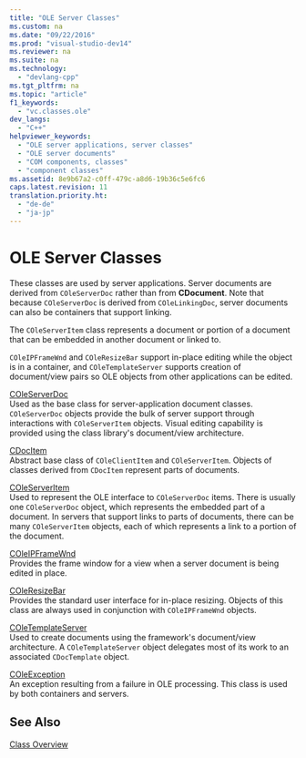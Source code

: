 ```yaml
---
title: "OLE Server Classes"
ms.custom: na
ms.date: "09/22/2016"
ms.prod: "visual-studio-dev14"
ms.reviewer: na
ms.suite: na
ms.technology: 
  - "devlang-cpp"
ms.tgt_pltfrm: na
ms.topic: "article"
f1_keywords: 
  - "vc.classes.ole"
dev_langs: 
  - "C++"
helpviewer_keywords: 
  - "OLE server applications, server classes"
  - "OLE server documents"
  - "COM components, classes"
  - "component classes"
ms.assetid: 8e9b67a2-c0ff-479c-a8d6-19b36c5e6fc6
caps.latest.revision: 11
translation.priority.ht: 
  - "de-de"
  - "ja-jp"
---
```

# OLE Server Classes
These classes are used by server applications. Server documents are derived from `COleServerDoc` rather than from **CDocument**. Note that because `COleServerDoc` is derived from `COleLinkingDoc`, server documents can also be containers that support linking.  
  
 The `COleServerItem` class represents a document or portion of a document that can be embedded in another document or linked to.  
  
 `COleIPFrameWnd` and `COleResizeBar` support in-place editing while the object is in a container, and `COleTemplateServer` supports creation of document/view pairs so OLE objects from other applications can be edited.  
  
 [COleServerDoc](../vs140/coleserverdoc-class.md)  
 Used as the base class for server-application document classes. `COleServerDoc` objects provide the bulk of server support through interactions with `COleServerItem` objects. Visual editing capability is provided using the class library's document/view architecture.  
  
 [CDocItem](../vs140/cdocitem-class.md)  
 Abstract base class of `COleClientItem` and `COleServerItem`. Objects of classes derived from `CDocItem` represent parts of documents.  
  
 [COleServerItem](../vs140/coleserveritem-class.md)  
 Used to represent the OLE interface to `COleServerDoc` items. There is usually one `COleServerDoc` object, which represents the embedded part of a document. In servers that support links to parts of documents, there can be many `COleServerItem` objects, each of which represents a link to a portion of the document.  
  
 [COleIPFrameWnd](../vs140/coleipframewnd-class.md)  
 Provides the frame window for a view when a server document is being edited in place.  
  
 [COleResizeBar](../vs140/coleresizebar-class.md)  
 Provides the standard user interface for in-place resizing. Objects of this class are always used in conjunction with `COleIPFrameWnd` objects.  
  
 [COleTemplateServer](../vs140/coletemplateserver-class.md)  
 Used to create documents using the framework's document/view architecture. A `COleTemplateServer` object delegates most of its work to an associated `CDocTemplate` object.  
  
 [COleException](../vs140/coleexception-class.md)  
 An exception resulting from a failure in OLE processing. This class is used by both containers and servers.  
  
## See Also  
 [Class Overview](../vs140/class-library-overview.md)